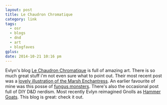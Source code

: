 ```yaml
---
layout: post
title: Le Chaudron Chromatique
category: link
tags:
  - osr
  - blogs
  - dnd
  - art
  - blogfaves
gplus: 
date: 2014-10-21 10:16 pm
---
```


Evlyn's blog [Le Chaudron Chromatique][1] is full of amazing art. There is so much great stuff i'm not even sure what to point out. Their most recent post was a [lovely illustration of the Marsh Enchantress][2]. An earlier favourite of mine was this posse of [fungus monsters][3]. There's also the occasional post full of DIY D&D nerdism. Most recently Evlyn reimagined Gnolls as [Hammer Goats][4]. This blog is great: check it out.

[1]: http://chaudronchromatique.blogspot.ca
[2]: http://chaudronchromatique.blogspot.ca/2014/10/marsh-enchantress.html
[3]: http://chaudronchromatique.blogspot.ca/2014/10/fungunoides.html
[4]: http://chaudronchromatique.blogspot.ca/2014/10/hammers-goats.html